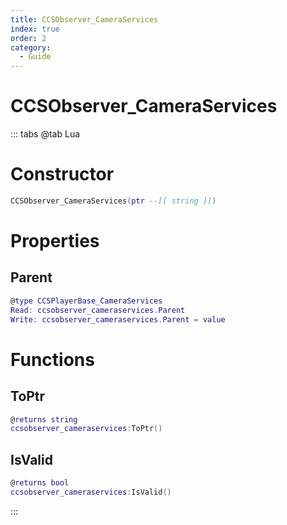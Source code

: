 ```yaml
---
title: CCSObserver_CameraServices
index: true
order: 2
category:
  - Guide
---
```


# CCSObserver_CameraServices

::: tabs
@tab Lua
# Constructor
```lua
CCSObserver_CameraServices(ptr --[[ string ]])
```
# Properties
## Parent 
```lua
@type CCSPlayerBase_CameraServices
Read: ccsobserver_cameraservices.Parent
Write: ccsobserver_cameraservices.Parent = value
```
# Functions
## ToPtr
```lua
@returns string
ccsobserver_cameraservices:ToPtr()
```
## IsValid
```lua
@returns bool
ccsobserver_cameraservices:IsValid()
```

:::